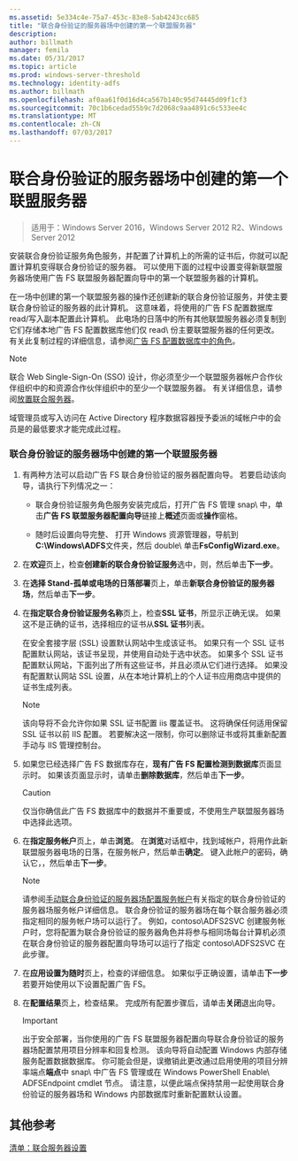 ```yaml
---
ms.assetid: 5e334c4e-75a7-453c-83e8-5ab4243cc685
title: "联合身份验证的服务器场中创建的第一个联盟服务器"
description: 
author: billmath
manager: femila
ms.date: 05/31/2017
ms.topic: article
ms.prod: windows-server-threshold
ms.technology: identity-adfs
ms.author: billmath
ms.openlocfilehash: af0aa61f0d16d4ca567b140c95d74445d09f1cf3
ms.sourcegitcommit: 70c1b6cedad55b9c7d2068c9aa4891c6c533ee4c
ms.translationtype: MT
ms.contentlocale: zh-CN
ms.lasthandoff: 07/03/2017
---
```

# <a name="create-the-first-federation-server-in-a-federation-server-farm"></a>联合身份验证的服务器场中创建的第一个联盟服务器

 >适用于：Windows Server 2016，Windows Server 2012 R2、Windows Server 2012

安装联合身份验证服务角色服务，并配置了计算机上的所需的证书后，你就可以配置计算机变得联合身份验证的服务器。 可以使用下面的过程中设置变得新联盟服务器场使用广告 FS 联盟服务器配置向导中的第一个联盟服务器的计算机。  
  
在一场中创建的第一个联盟服务器的操作还创建新的联合身份验证服务，并使主要联合身份验证的服务器的此计算机。 这意味着，将使用的广告 FS 配置数据库 read\/写入副本配置此计算机。 此电场的日落中的所有其他联盟服务器必须复制到它们存储本地广告 FS 配置数据库他们仅 read\ 份主要联盟服务器的任何更改。 有关此复制过程的详细信息，请参阅[广告 FS 配置数据库中的角色](../../ad-fs/technical-reference/The-Role-of-the-AD-FS-Configuration-Database.md)。  
  
> [!NOTE]  
> 联合 Web Single\-Sign\-On \(SSO\) 设计，你必须至少一个联盟服务器帐户合作伙伴组织中的和资源合作伙伴组织中的至少一个联盟服务器。 有关详细信息，请参阅[放置联合服务器](https://technet.microsoft.com/library/dd807127.aspx)。  
  
域管理员或写入访问在 Active Directory 程序数据容器授予委派的域帐户中的会员是的最低要求才能完成此过程。  
  
### <a name="to-create-the-first-federation-server-in-a-federation-server-farm"></a>联合身份验证的服务器场中创建的第一个联盟服务器  
  
1.  有两种方法可以启动广告 FS 联合身份验证的服务器配置向导。 若要启动该向导，请执行下列情况之一：  
  
    -   联合身份验证服务角色服务安装完成后，打开广告 FS 管理 snap\ 中，单击**广告 FS 联盟服务器配置向导**链接上**概述**页面或**操作**窗格。  
  
    -   随时后设置向导完整、 打开 Windows 资源管理器，导航到**C:\\Windows\\ADFS**文件夹，然后 double\ 单击**FsConfigWizard.exe**。  
  
2.  在**欢迎**页上，检查**创建新的联合身份验证服务**选中，则，然后单击**下一步**。  
  
3.  在**选择 Stand\-孤单或电场的日落部署**页上，单击**新联合身份验证的服务器场**，然后单击**下一步**。  
  
4.  在**指定联合身份验证服务名称**页上，检查**SSL 证书**，所显示正确无误。 如果这不是正确的证书，选择相应的证书从**SSL 证书**列表。  
  
    在安全套接字层 \(SSL\) 设置默认网站中生成该证书。 如果只有一个 SSL 证书配置默认网站，该证书呈现，并使用自动处于选中状态。 如果多个 SSL 证书配置默认网站，下面列出了所有这些证书，并且必须从它们进行选择。 如果没有配置默认网站 SSL 设置，从在本地计算机上的个人证书应用商店中提供的证书生成列表。  
  
    > [!NOTE]  
    > 该向导将不会允许你如果 SSL 证书配置 iis 覆盖证书。 这将确保任何适用保留 SSL 证书以前 IIS 配置。 若要解决这一限制，你可以删除证书或将其重新配置手动与 IIS 管理控制台。  
  
5.  如果您已经选择广告 FS 数据库存在，**现有广告 FS 配置检测到数据库**页面显示时。 如果该页面显示时，请单击**删除数据库**，然后单击**下一步**。  
  
    > [!CAUTION]  
    > 仅当你确信此广告 FS 数据库中的数据并不重要或，不使用生产联盟服务器场中选择此选项。  
  
6.  在**指定服务帐户**页上，单击**浏览**。 在**浏览**对话框中，找到域帐户，将用作此新联盟服务器电场的日落，在服务帐户，然后单击**确定**。 键入此帐户的密码，确认它，，然后单击**下一步**。  
  
    > [!NOTE]  
    > 请参阅[手动联合身份验证的服务器场配置服务帐户](Manually-Configure-a-Service-Account-for-a-Federation-Server-Farm.md)有关指定的联合身份验证的服务器场服务帐户详细信息。 联合身份验证的服务器场在每个联合服务器必须指定相同的服务帐户场可以运行了。 例如，contoso\\ADFS2SVC 创建服务帐户时，您将配置为联合身份验证的服务器角色并将参与相同场每台计算机必须在联合身份验证的服务器配置向导场可以运行了指定 contoso\\ADFS2SVC 在此步骤。  
  
7.  在**应用设置为随时**页上，检查的详细信息。 如果似乎正确设置，请单击**下一步**若要开始使用以下设置配置广告 FS。  
  
8.  在**配置结果**页上，检查结果。 完成所有配置步骤后，请单击**关闭**退出向导。  
  
    > [!IMPORTANT]  
    > 出于安全部署，当你使用的广告 FS 联盟服务器配置向导联合身份验证的服务器场配置禁用项目分辨率和回复检测。 该向导将自动配置 Windows 内部存储服务配置数据数据库。 你可能会但是，误撤销此更改通过启用使用的项目分辨率端点**端点**中 snap\ 中广告 FS 管理或在 Windows PowerShell Enable\ ADFSEndpoint cmdlet 节点。 请注意，以便此端点保持禁用一起使用联合身份验证的服务器场和 Windows 内部数据库时重新配置默认设置。  
  
## <a name="additional-references"></a>其他参考  
[清单：联合服务器设置](Checklist--Setting-Up-a-Federation-Server.md)  
  

